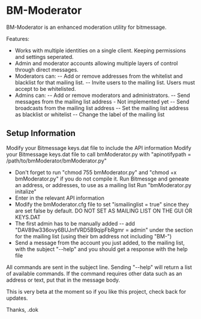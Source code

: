 BM-Moderator
============

BM-Moderator is an enhanced moderation utility for bitmessage.

Features:
- Works with multiple identities on a single client. Keeping permissions and settings seperated.
- Admin and moderator accounts allowing multiple layers of control through direct messages.
- Moderators can:
-- Add or remove addresses from the whitelist and blacklist for that mailing list.
-- Invite users to the mailing list. Users must accept to be whitelisted.
- Admins can:
-- Add or remove moderators and administrators. 
-- Send messages from the mailing list address - Not implemented yet
-- Send broadcasts from the mailing list address
-- Set the mailing list address as blacklist or whitelist
-- Change the label of the mailing list


Setup Information
-----------------
Modify your Bitmessage keys.dat file to include the API information
Modify your Bitmessage keys.dat file to call bmModerator.py with "apinotifypath = /path/to/bmModerator/bmModerator.py"
- Don't forget to run "chmod 755 bmModerator.py" and "chmod +x bmModerator.py" if you do not compile it.
Run Bitmessge and geneate an address, or addresses, to use as a mailing list
Run "bmModerator.py initalize"
- Enter in the relevant API information
- Modify the bmModerator.cfg file to set "ismailinglist = true" since they are set false by default. DO NOT SET AS MAILING LIST ON THE GUI OR KEYS.DAT
- The first admin has to be manually added
-- add "DAV89w336ovy6BUJnfVRD5B9qipFbRgmr = admin" under the section for the mailing list (using their bm address not including "BM-")
- Send a message from the account you just added, to the mailing list, with the subject "--help" and you should get a response with the help file


All commands are sent in the subject line. Sending "--help" will return a list of available commands. If the command requires other data such as an address or text, put that in the message body.


This is very beta at the moment so if you like this project, check back for updates.

Thanks,
.dok
